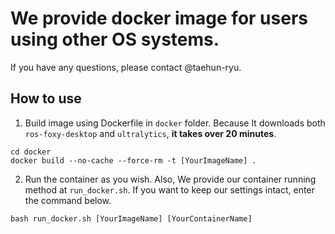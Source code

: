 # We provide docker image for users using other OS systems.
If you have any questions, please contact @taehun-ryu.

## How to use
1. Build image using Dockerfile in `docker` folder. Because It downloads both `ros-foxy-desktop` and `ultralytics`, **it takes over 20 minutes**.
  ```
  cd docker
  docker build --no-cache --force-rm -t [YourImageName] .
  ```
  
2. Run the container as you wish. Also, We provide our container running method at `run_docker.sh`.
   If you want to keep our settings intact, enter the command below.
 ```
bash run_docker.sh [YourImageName] [YourContainerName]
 ```
